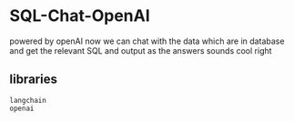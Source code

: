 # SQL-Chat-OpenAI

powered by openAI now we can chat with the data which are in database and get the relevant SQL and output as the answers sounds cool right

## libraries
```
langchain
openai
```
